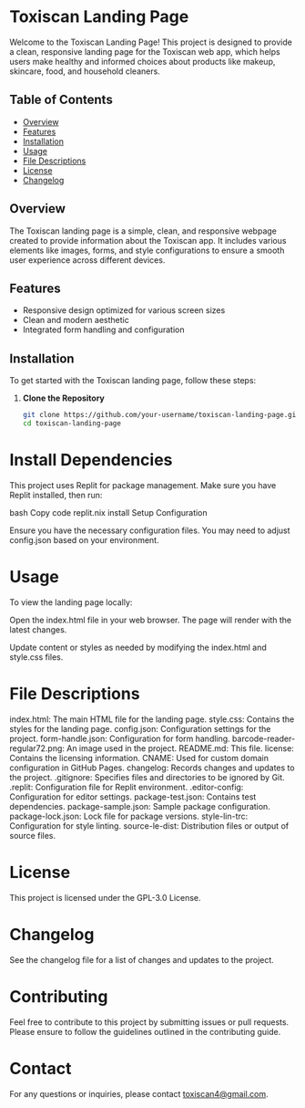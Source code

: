 # Toxiscan Landing Page

Welcome to the Toxiscan Landing Page! This project is designed to provide a clean, responsive landing page for the Toxiscan web app, which helps users make healthy and informed choices about products like makeup, skincare, food, and household cleaners.

## Table of Contents

- [Overview](#overview)
- [Features](#features)
- [Installation](#installation)
- [Usage](#usage)
- [File Descriptions](#file-descriptions)
- [License](#license)
- [Changelog](#changelog)

## Overview

The Toxiscan landing page is a simple, clean, and responsive webpage created to provide information about the Toxiscan app. It includes various elements like images, forms, and style configurations to ensure a smooth user experience across different devices.

## Features

- Responsive design optimized for various screen sizes
- Clean and modern aesthetic
- Integrated form handling and configuration

## Installation

To get started with the Toxiscan landing page, follow these steps:

1. **Clone the Repository**

   ```bash
   git clone https://github.com/your-username/toxiscan-landing-page.git
   cd toxiscan-landing-page
# Install Dependencies

This project uses Replit for package management. Make sure you have Replit installed, then run:

bash
Copy code
replit.nix install
Setup Configuration

Ensure you have the necessary configuration files. You may need to adjust config.json based on your environment.

# Usage
To view the landing page locally:

Open the index.html file in your web browser. The page will render with the latest changes.

Update content or styles as needed by modifying the index.html and style.css files.

# File Descriptions
index.html: The main HTML file for the landing page.
style.css: Contains the styles for the landing page.
config.json: Configuration settings for the project.
form-handle.json: Configuration for form handling.
barcode-reader-regular72.png: An image used in the project.
README.md: This file.
license: Contains the licensing information.
CNAME: Used for custom domain configuration in GitHub Pages.
changelog: Records changes and updates to the project.
.gitignore: Specifies files and directories to be ignored by Git.
.replit: Configuration file for Replit environment.
.editor-config: Configuration for editor settings.
package-test.json: Contains test dependencies.
package-sample.json: Sample package configuration.
package-lock.json: Lock file for package versions.
style-lin-trc: Configuration for style linting.
source-le-dist: Distribution files or output of source files.

# License
This project is licensed under the GPL-3.0 License.

# Changelog
See the changelog file for a list of changes and updates to the project.

# Contributing
Feel free to contribute to this project by submitting issues or pull requests. Please ensure to follow the guidelines outlined in the contributing guide.

# Contact
For any questions or inquiries, please contact toxiscan4@gmail.com.
